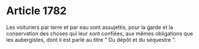 # Article 1782

<p>Les voituriers par terre et par eau sont assujettis, pour la garde et la conservation des choses qui leur sont confiées, aux mêmes obligations que les aubergistes, dont il est parlé au titre " Du dépôt et du séquestre ".</p>